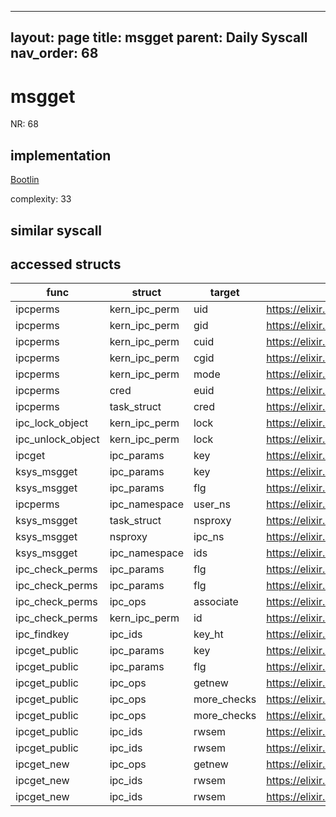 
---
layout: page
title: msgget
parent: Daily Syscall
nav_order: 68
---
        

# msgget
NR: 68

## implementation
[Bootlin](https://elixir.bootlin.com/linux/v6.14.7/source/ipc/msg.c#L315)

complexity: 33


## similar syscall


## accessed structs

|func|struct|target|location|has_read|has_write|
|--|--|--|--|--|--|
|ipcperms|kern_ipc_perm|uid|https://elixir.bootlin.com/linux/v6.14.7/source/ipc/util.c#L562|true|true|
|ipcperms|kern_ipc_perm|gid|https://elixir.bootlin.com/linux/v6.14.7/source/ipc/util.c#L564|true|true|
|ipcperms|kern_ipc_perm|cuid|https://elixir.bootlin.com/linux/v6.14.7/source/ipc/util.c#L561|true|true|
|ipcperms|kern_ipc_perm|cgid|https://elixir.bootlin.com/linux/v6.14.7/source/ipc/util.c#L564|true|true|
|ipcperms|kern_ipc_perm|mode|https://elixir.bootlin.com/linux/v6.14.7/source/ipc/util.c#L560|true|true|
|ipcperms|cred|euid|https://elixir.bootlin.com/linux/v6.14.7/source/ipc/util.c#L555|true|true|
|ipcperms|task_struct|cred|https://elixir.bootlin.com/linux/v6.14.7/source/ipc/util.c#L555|true|true|
|ipc_lock_object|kern_ipc_perm|lock|https://elixir.bootlin.com/linux/v6.14.7/source/ipc/util.h#L210|false|false|
|ipc_unlock_object|kern_ipc_perm|lock|https://elixir.bootlin.com/linux/v6.14.7/source/ipc/util.h#L215|false|false|
|ipcget|ipc_params|key|https://elixir.bootlin.com/linux/v6.14.7/source/ipc/util.c#L673|true|true|
|ksys_msgget|ipc_params|key|https://elixir.bootlin.com/linux/v6.14.7/source/ipc/msg.c#L309|false|false|
|ksys_msgget|ipc_params|flg|https://elixir.bootlin.com/linux/v6.14.7/source/ipc/msg.c#L310|false|false|
|ipcperms|ipc_namespace|user_ns|https://elixir.bootlin.com/linux/v6.14.7/source/ipc/util.c#L568|true|true|
|ksys_msgget|task_struct|nsproxy|https://elixir.bootlin.com/linux/v6.14.7/source/ipc/msg.c#L307|true|true|
|ksys_msgget|nsproxy|ipc_ns|https://elixir.bootlin.com/linux/v6.14.7/source/ipc/msg.c#L307|true|true|
|ksys_msgget|ipc_namespace|ids|https://elixir.bootlin.com/linux/v6.14.7/source/ipc/msg.c#L312|false|false|
|ipc_check_perms|ipc_params|flg|https://elixir.bootlin.com/linux/v6.14.7/source/ipc/util.c#L375|true|true|
|ipc_check_perms|ipc_params|flg|https://elixir.bootlin.com/linux/v6.14.7/source/ipc/util.c#L372|true|true|
|ipc_check_perms|ipc_ops|associate|https://elixir.bootlin.com/linux/v6.14.7/source/ipc/util.c#L375|true|true|
|ipc_check_perms|kern_ipc_perm|id|https://elixir.bootlin.com/linux/v6.14.7/source/ipc/util.c#L377|true|true|
|ipc_findkey|ipc_ids|key_ht|https://elixir.bootlin.com/linux/v6.14.7/source/ipc/util.c#L176|false|false|
|ipcget_public|ipc_params|key|https://elixir.bootlin.com/linux/v6.14.7/source/ipc/util.c#L409|true|true|
|ipcget_public|ipc_params|flg|https://elixir.bootlin.com/linux/v6.14.7/source/ipc/util.c#L401|true|true|
|ipcget_public|ipc_ops|getnew|https://elixir.bootlin.com/linux/v6.14.7/source/ipc/util.c#L415|true|true|
|ipcget_public|ipc_ops|more_checks|https://elixir.bootlin.com/linux/v6.14.7/source/ipc/util.c#L424|true|true|
|ipcget_public|ipc_ops|more_checks|https://elixir.bootlin.com/linux/v6.14.7/source/ipc/util.c#L423|true|true|
|ipcget_public|ipc_ids|rwsem|https://elixir.bootlin.com/linux/v6.14.7/source/ipc/util.c#L434|false|false|
|ipcget_public|ipc_ids|rwsem|https://elixir.bootlin.com/linux/v6.14.7/source/ipc/util.c#L408|false|false|
|ipcget_new|ipc_ops|getnew|https://elixir.bootlin.com/linux/v6.14.7/source/ipc/util.c#L345|true|true|
|ipcget_new|ipc_ids|rwsem|https://elixir.bootlin.com/linux/v6.14.7/source/ipc/util.c#L346|false|false|
|ipcget_new|ipc_ids|rwsem|https://elixir.bootlin.com/linux/v6.14.7/source/ipc/util.c#L344|false|false|
